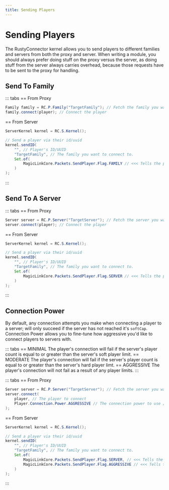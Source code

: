 ```yaml
---
title: Sending Players
---
```

# Sending Players
The RustyConnector kernel allows you to send players to different families and servers from both the proxy and server.
When writing a module, you should always prefer doing stuff on the proxy versus the server, as doing stuff from the server always carries overhead, because those requests have to be sent to the proxy for handling.

## Send To Family
::: tabs
== From Proxy
```java
Family family = RC.P.Family("TargetFamily"); // Fetch the family you want to connect to.
family.connect(player); // Connect the player
```
== From Server
```java
ServerKernel kernel = RC.S.Kernel();

// Send a player via their id/uuid
kernel.sendID(
    "", // Player's ID/UUID
    "TargetFamily", // The family you want to connect to.
    Set.of(
        MagicLinkCore.Packets.SendPlayer.Flag.FAMILY // <<< Tells the proxy that you are targeting a family.// [!code focus]
    )
);
```
:::


## Send To A Server
::: tabs
== From Proxy
```java
Server server = RC.P.Server("TargetServer"); // Fetch the server you want to connect to.
server.connect(player); // Connect the player
```
== From Server
```java
ServerKernel kernel = RC.S.Kernel();

// Send a player via their id/uuid
kernel.sendID(
    "", // Player's ID/UUID
    "TargetFamily", // The family you want to connect to.
    Set.of(
        MagicLinkCore.Packets.SendPlayer.Flag.SERVER // <<< Tells the proxy that you are targeting a server.// [!code focus]
    )
);
```
:::

## Connection Power
By default, any connection attempts you make when connecting a player to a server; will only succeed if the server has not reached it's `softCap`.
Connection Power allows you to fine-tune how aggressive you'd like to connect players to servers with.

::: tabs
== MINIMAL
The player's connection will fail if the server's player count is equal to or greater than the server's soft player limit.
== MODERATE
The player's connection will fail if the server's player count is equal to or greater than the server's hard player limt.
== AGGRESSIVE
The player's connection will not fail as a result of any player limits.
:::

::: tabs
== From Proxy
```java
Server server = RC.P.Server("TargetServer"); // Fetch the server you want to connect to.
server.connect(
    player, // The player to connect
    Player.Connection.Power.AGGRESSIVE // The connection power to use // [!code focus]
);
```
== From Server
```java
ServerKernel kernel = RC.S.Kernel();

// Send a player via their id/uuid
kernel.sendID(
    "", // Player's ID/UUID
    "TargetFamily", // The family you want to connect to.
    Set.of(
        MagicLinkCore.Packets.SendPlayer.Flag.SERVER, // <<< Tells the proxy that you are targeting a server.
        MagicLinkCore.Packets.SendPlayer.Flag.AGGRESSIVE // <<< Tells the proxy to use AGGRESSIVE connection power.// [!code focus]
    )
);
```
:::